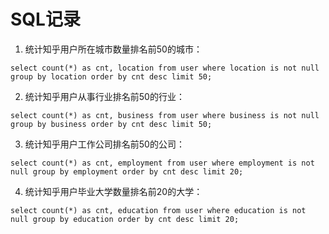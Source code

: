 # SQL记录



1. 统计知乎用户所在城市数量排名前50的城市：

```mysql
select count(*) as cnt, location from user where location is not null group by location order by cnt desc limit 50;
```



2. 统计知乎用户从事行业排名前50的行业：

```mysql
select count(*) as cnt, business from user where business is not null group by business order by cnt desc limit 50;
```



3. 统计知乎用户工作公司排名前50的公司：

```mysql
select count(*) as cnt, employment from user where employment is not null group by employment order by cnt desc limit 20;
```



4. 统计知乎用户毕业大学数量排名前20的大学：

```mysql
select count(*) as cnt, education from user where education is not null group by education order by cnt desc limit 20;
```























